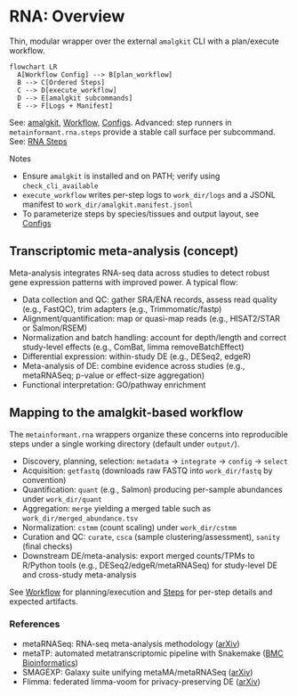 # RNA: Overview

Thin, modular wrapper over the external `amalgkit` CLI with a plan/execute workflow.

```mermaid
flowchart LR
  A[Workflow Config] --> B[plan_workflow]
  B --> C[Ordered Steps]
  C --> D[execute_workflow]
  D --> E[amalgkit subcommands]
  E --> F[Logs + Manifest]
```

See: [amalgkit](amalgkit/amalgkit.md), [Workflow](./workflow.md), [Configs](./configs.md).
Advanced: step runners in `metainformant.rna.steps` provide a stable call surface per subcommand.
See: [RNA Steps](./steps.md)

Notes

- Ensure `amalgkit` is installed and on PATH; verify using `check_cli_available`
- `execute_workflow` writes per-step logs to `work_dir/logs` and a JSONL manifest to `work_dir/amalgkit.manifest.jsonl`
- To parameterize steps by species/tissues and output layout, see [Configs](./configs.md)

## Transcriptomic meta-analysis (concept)

Meta-analysis integrates RNA-seq data across studies to detect robust gene expression patterns with improved power. A typical flow:

- Data collection and QC: gather SRA/ENA records, assess read quality (e.g., FastQC), trim adapters (e.g., Trimmomatic/fastp)
- Alignment/quantification: map or quasi-map reads (e.g., HISAT2/STAR or Salmon/RSEM)
- Normalization and batch handling: account for depth/length and correct study-level effects (e.g., ComBat, limma removeBatchEffect)
- Differential expression: within-study DE (e.g., DESeq2, edgeR)
- Meta-analysis of DE: combine evidence across studies (e.g., metaRNASeq; p-value or effect-size aggregation)
- Functional interpretation: GO/pathway enrichment

## Mapping to the amalgkit-based workflow

The `metainformant.rna` wrappers organize these concerns into reproducible steps under a single working directory (default under `output/`).

- Discovery, planning, selection: `metadata` → `integrate` → `config` → `select`
- Acquisition: `getfastq` (downloads raw FASTQ into `work_dir/fastq` by convention)
- Quantification: `quant` (e.g., Salmon) producing per-sample abundances under `work_dir/quant`
- Aggregation: `merge` yielding a merged table such as `work_dir/merged_abundance.tsv`
- Normalization: `cstmm` (count scaling) under `work_dir/cstmm`
- Curation and QC: `curate`, `csca` (sample clustering/assessment), `sanity` (final checks)
- Downstream DE/meta-analysis: export merged counts/TPMs to R/Python tools (e.g., DESeq2/edgeR/metaRNASeq) for study-level DE and cross-study meta-analysis

See [Workflow](./workflow.md) for planning/execution and [Steps](./steps.md) for per-step details and expected artifacts.

### References

- metaRNASeq: RNA-seq meta-analysis methodology ([arXiv](https://arxiv.org/abs/1306.3636))
- metaTP: automated metatranscriptomic pipeline with Snakemake ([BMC Bioinformatics](https://bmcbioinformatics.biomedcentral.com/articles/10.1186/s12859-025-06137-w))
- SMAGEXP: Galaxy suite unifying metaMA/metaRNASeq ([arXiv](https://arxiv.org/abs/1802.08251))
- Flimma: federated limma-voom for privacy-preserving DE ([arXiv](https://arxiv.org/abs/2010.16403))
